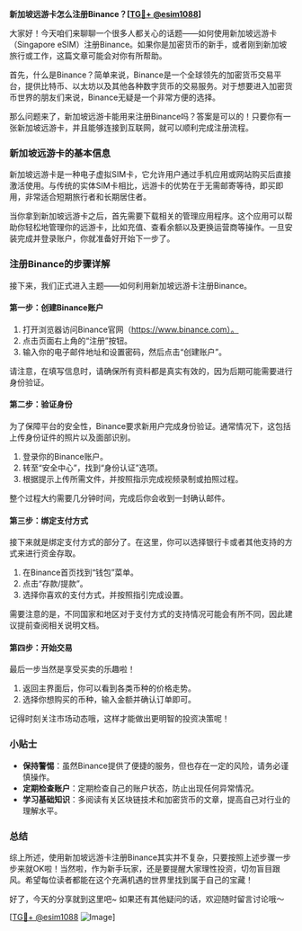 **新加坡远游卡怎么注册Binance？[[TG💪+ @esim1088](https://t.me/s/esim1088)]**

大家好！今天咱们来聊聊一个很多人都关心的话题——如何使用新加坡远游卡（Singapore eSIM）注册Binance。如果你是加密货币的新手，或者刚到新加坡旅行或工作，这篇文章可能会对你有所帮助。

首先，什么是Binance？简单来说，Binance是一个全球领先的加密货币交易平台，提供比特币、以太坊以及其他各种数字货币的交易服务。对于想要进入加密货币世界的朋友们来说，Binance无疑是一个非常方便的选择。

那么问题来了，新加坡远游卡能用来注册Binance吗？答案是可以的！只要你有一张新加坡远游卡，并且能够连接到互联网，就可以顺利完成注册流程。

### 新加坡远游卡的基本信息

新加坡远游卡是一种电子虚拟SIM卡，它允许用户通过手机应用或网站购买后直接激活使用。与传统的实体SIM卡相比，远游卡的优势在于无需邮寄等待，即买即用，非常适合短期旅行者和长期居住者。

当你拿到新加坡远游卡之后，首先需要下载相关的管理应用程序。这个应用可以帮助你轻松地管理你的远游卡，比如充值、查看余额以及更换运营商等操作。一旦安装完成并登录账户，你就准备好开始下一步了。

### 注册Binance的步骤详解

接下来，我们正式进入主题——如何利用新加坡远游卡注册Binance。

#### 第一步：创建Binance账户

1. 打开浏览器访问Binance官网（https://www.binance.com）。
2. 点击页面右上角的“注册”按钮。
3. 输入你的电子邮件地址和设置密码，然后点击“创建账户”。

请注意，在填写信息时，请确保所有资料都是真实有效的，因为后期可能需要进行身份验证。

#### 第二步：验证身份

为了保障平台的安全性，Binance要求新用户完成身份验证。通常情况下，这包括上传身份证件的照片以及面部识别。

1. 登录你的Binance账户。
2. 转至“安全中心”，找到“身份认证”选项。
3. 根据提示上传所需文件，并按照指示完成视频录制或拍照过程。

整个过程大约需要几分钟时间，完成后你会收到一封确认邮件。

#### 第三步：绑定支付方式

接下来就是绑定支付方式的部分了。在这里，你可以选择银行卡或者其他支持的方式来进行资金存取。

1. 在Binance首页找到“钱包”菜单。
2. 点击“存款/提款”。
3. 选择你喜欢的支付方式，并按照指引完成设置。

需要注意的是，不同国家和地区对于支付方式的支持情况可能会有所不同，因此建议提前查阅相关说明文档。

#### 第四步：开始交易

最后一步当然是享受买卖的乐趣啦！

1. 返回主界面后，你可以看到各类币种的价格走势。
2. 选择你想购买的币种，输入金额并确认订单即可。

记得时刻关注市场动态哦，这样才能做出更明智的投资决策呢！

### 小贴士

- **保持警惕**：虽然Binance提供了便捷的服务，但也存在一定的风险，请务必谨慎操作。
- **定期检查账户**：定期检查自己的账户状态，防止出现任何异常情况。
- **学习基础知识**：多阅读有关区块链技术和加密货币的文章，提高自己对行业的理解水平。

### 总结

综上所述，使用新加坡远游卡注册Binance其实并不复杂，只要按照上述步骤一步步来就OK啦！当然啦，作为新手玩家，还是要提醒大家理性投资，切勿盲目跟风。希望每位读者都能在这个充满机遇的世界里找到属于自己的宝藏！

好了，今天的分享就到这里吧~ 如果还有其他疑问的话，欢迎随时留言讨论哦～

[[TG💪+ @esim1088](https://t.me/s/esim1088) ![Image](https://i.postimg.cc/4NQfJmqS/Snipaste-2025-05-13-00-14-12.png)]